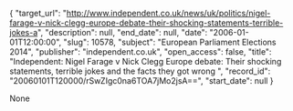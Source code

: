 {
  "target_url": "http://www.independent.co.uk/news/uk/politics/nigel-farage-v-nick-clegg-europe-debate-their-shocking-statements-terrible-jokes-a", 
  "description": null, 
  "end_date": null, 
  "date": "2006-01-01T12:00:00", 
  "slug": 10578, 
  "subject": "European Parliament Elections 2014", 
  "publisher": "independent.co.uk", 
  "open_access": false, 
  "title": "Independent:  Nigel Farage v Nick Clegg Europe debate: Their shocking statements, terrible jokes and the facts they got wrong ", 
  "record_id": "20060101T120000/rSwZIgc0na6TOA7jMo2jsA==", 
  "start_date": null
}

None